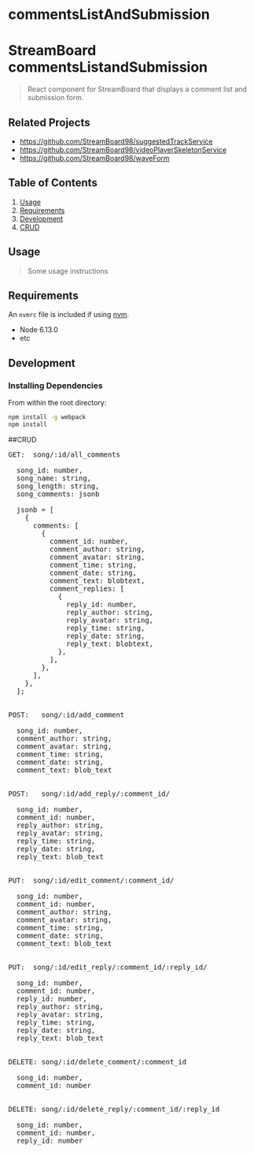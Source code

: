 # commentsListAndSubmission

# StreamBoard commentsListandSubmission

> React component for StreamBoard that displays a comment list and submission form.

## Related Projects

  - https://github.com/StreamBoard98/suggestedTrackService
  - https://github.com/StreamBoard98/videoPlayerSkeletonService
  - https://github.com/StreamBoard98/waveForm


## Table of Contents

1. [Usage](#Usage)
1. [Requirements](#requirements)
1. [Development](#development)
1. [CRUD](#crud)

## Usage

> Some usage instructions

## Requirements

An `nvmrc` file is included if using [nvm](https://github.com/creationix/nvm).

- Node 6.13.0
- etc

## Development

### Installing Dependencies

From within the root directory:

```sh
npm install -g webpack
npm install
```

##CRUD
<pre>
GET:  song/:id/all_comments

  song_id: number,
  song_name: string,
  song_length: string,
  song_comments: jsonb

  jsonb = [
    {
      comments: [
        {
          comment_id: number,
          comment_author: string,
          comment_avatar: string,
          comment_time: string,
          comment_date: string,
          comment_text: blobtext,
          comment_replies: [
            {
              reply_id: number,
              reply_author: string,
              reply_avatar: string,
              reply_time: string,
              reply_date: string,
              reply_text: blobtext,
            },
          ],
        },
      ],
    },
  ];


POST:   song/:id/add_comment

  song_id: number,
  comment_author: string,
  comment_avatar: string,
  comment_time: string,
  comment_date: string,
  comment_text: blob_text


POST:   song/:id/add_reply/:comment_id/

  song_id: number,
  comment_id: number,
  reply_author: string,
  reply_avatar: string,
  reply_time: string,
  reply_date: string,
  reply_text: blob_text


PUT:  song/:id/edit_comment/:comment_id/

  song_id: number,
  comment_id: number,
  comment_author: string,
  comment_avatar: string,
  comment_time: string,
  comment_date: string,
  comment_text: blob_text


PUT:  song/:id/edit_reply/:comment_id/:reply_id/

  song_id: number,
  comment_id: number,
  reply_id: number,
  reply_author: string,
  reply_avatar: string,
  reply_time: string,
  reply_date: string,
  reply_text: blob_text


DELETE: song/:id/delete_comment/:comment_id

  song_id: number,
  comment_id: number


DELETE: song/:id/delete_reply/:comment_id/:reply_id

  song_id: number,
  comment_id: number,
  reply_id: number

</pre>
